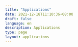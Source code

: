 ```yaml
---
title: "Applications"
date: 2021-12-18T11:10:36+08:00
draft: false
language: en
description: Applications
type: page
layout: applications
---
```


